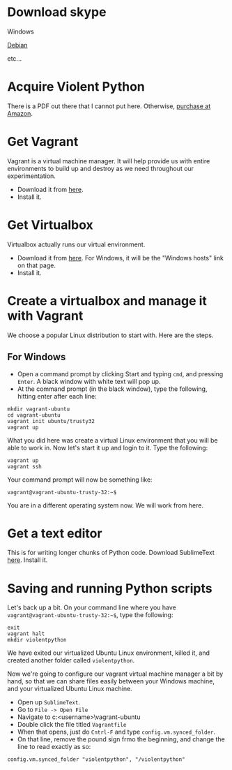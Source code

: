 # Download skype

Windows

[Debian](https://wiki.debian.org/skype)

etc...

# Acquire Violent Python

There is a PDF out there that I cannot put here. Otherwise, [purchase at Amazon](http://amzn.com/1597499579 ).

# Get Vagrant

Vagrant is a virtual machine manager. It will help provide us with entire environments to build up and destroy as we need throughout our experimentation.

+ Download it from [here](https://www.vagrantup.com/downloads.html).
+ Install it.

# Get Virtualbox

Virtualbox actually runs our virtual environment. 

+ Download it from [here](https://www.virtualbox.org/wiki/Downloads). For Windows, it will be the "Windows hosts" link on that page.
+ Install it.

# Create a virtualbox and manage it with Vagrant

We choose a popular Linux distribution to start with. Here are the steps.

## For Windows

+ Open a command prompt by clicking Start and typing `cmd`, and pressing `Enter`. A black window with white text will pop up.
+ At the command prompt (in the black window), type the following, hitting enter after each line:

```
mkdir vagrant-ubuntu
cd vagrant-ubuntu
vagrant init ubuntu/trusty32
vagrant up
```

What you did here was create a virtual Linux environment that you will be able to work in. Now let's start it up and login to it. Type the following:

```
vagrant up
vagrant ssh
```

Your command prompt will now be something like:

```
vagrant@vagrant-ubuntu-trusty-32:~$ 
```

You are in a different operating system now. We will work from here.

# Get a text editor

This is for writing longer chunks of Python code. Download SublimeText [here](http://www.sublimetext.com/3).
Install it.

# Saving and running Python scripts

Let's back up a bit. On your command line where you have `vagrant@vagrant-ubuntu-trusty-32:~$`, type the following:

```
exit
vagrant halt
mkdir violentpython
```

We have exited our virtualized Ubuntu Linux environment, killed it, and created another folder called `violentpython`.

Now we're going to configure our vagrant virtual machine manager a bit by hand, so that we can share files easily between your Windows machine, and your virtualized Ubuntu Linux machine.

+ Open up `SublimeText`.
+ Go to `File -> Open File`
+ Navigate to c:\<username>\vagrant-ubuntu
+ Double click the file titled `Vagrantfile`
+ When that opens, just do `Cntrl-F` and type `config.vm.synced_folder`.
+ On that line, remove the pound sign frmo the beginning, and change the line to read exactly as so:

```
config.vm.synced_folder "violentpython", "/violentpython"
```  


